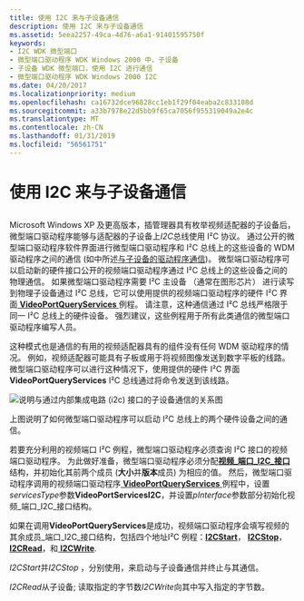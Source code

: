 ```yaml
---
title: 使用 I2C 来与子设备通信
description: 使用 I2C 来与子设备通信
ms.assetid: 5eea2257-49ca-4d76-a6a1-91401595750f
keywords:
- I2C WDK 微型端口
- 微型端口驱动程序 WDK Windows 2000 中，子设备
- 子设备 WDK 微型端口，使用 I2C 进行通信
- 微型端口驱动程序 WDK Windows 2000 I2C
ms.date: 04/20/2017
ms.localizationpriority: medium
ms.openlocfilehash: ca16732dce96828cc1eb1f29f04eaba2c833108d
ms.sourcegitcommit: a33b7978e22d5bb9f65ca7056f955319049a2e4c
ms.translationtype: MT
ms.contentlocale: zh-CN
ms.lasthandoff: 01/31/2019
ms.locfileid: "56561751"
---
```

# <a name="using-i2c-to-communicate-with-a-child-device"></a>使用 I2C 来与子设备通信


## <span id="ddk_using_i2c_to_communicate_with_a_child_device_gg"></span><span id="DDK_USING_I2C_TO_COMMUNICATE_WITH_A_CHILD_DEVICE_GG"></span>


Microsoft Windows XP 及更高版本，插管理器具有枚举视频适配器的子设备后，微型端口驱动程序能够与适配器的子设备上*I2C*总线使用 I²C 协议。 通过公开的微型端口驱动程序软件界面进行微型端口驱动程序和 I²C 总线上的这些设备的 WDM 驱动程序之间的通信 (如中所述[与子设备的驱动程序通信](communicating-with-the-driver-of-a-child-device.md))。 微型端口驱动程序可以启动新的硬件接口公开的视频端口驱动程序通过 I²C 总线上的这些设备之间的物理通信。 如果微型端口驱动程序需要 I²C 主设备 （通常在图形芯片） 进行读写到物理子设备通过 I²C 总线，它可以使用提供的视频端口驱动程序的硬件 I²C 界面[ **VideoPortQueryServices** ](https://msdn.microsoft.com/library/windows/hardware/ff570337)例程。 请注意，这种通信通过 I²C 总线严格限于同一 I²C 总线上的硬件设备。 强烈建议，这些例程用于所有此类通信的微型端口驱动程序编写人员。

这种模式也是通信的有用的视频适配器具有的组件没有任何 WDM 驱动程序的情况。 例如，视频适配器可能具有子板或用于将视频图像发送到数字平板的线路。 微型端口驱动程序可以进行这种情况下，使用提供的硬件 I²C 界面**VideoPortQueryServices** I²C 总线通过将命令发送到该线路。

![说明与通过内部集成电路 (i2c) 接口的子设备通信的关系图](images/i2cfig1.png)

上图说明了如何微型端口驱动程序可以启动 I²C 总线上的两个硬件设备之间的通信。

若要充分利用的视频端口 I²C 例程，微型端口驱动程序必须查询 I²C 接口的视频端口驱动程序。 为此做好准备，微型端口驱动程序必须分配[**视频\_端口\_I2C\_接口**](https://msdn.microsoft.com/library/windows/hardware/ff570538)结构，并初始化其前两个成员 (**大小**并**版本**成员) 为相应的值。 然后，微型端口驱动程序调用的视频端口驱动程序[ **VideoPortQueryServices** ](https://msdn.microsoft.com/library/windows/hardware/ff570337)例程中，设置*servicesType*参数**VideoPortServicesI2C**，并设置*pInterface*参数部分初始化视频\_端口\_I2C\_接口结构。

如果在调用**VideoPortQueryServices**是成功，视频端口驱动程序会填写视频的其余成员\_端口\_I2C\_接口结构，包括四个地址I²C 例程：[**I2CStart**](https://msdn.microsoft.com/library/windows/hardware/ff567375)， [ **I2CStop**](https://msdn.microsoft.com/library/windows/hardware/ff567376)， [ **I2CRead**](https://msdn.microsoft.com/library/windows/hardware/ff567372)，和[ **I2CWrite**](https://msdn.microsoft.com/library/windows/hardware/ff567378).

*I2CStart*并*I2CStop* ，分别使用，来启动与子设备通信并终止与其通信。

*I2CRead*从子设备; 读取指定的字节数*I2CWrite*向其中写入指定的字节数。

 

 





